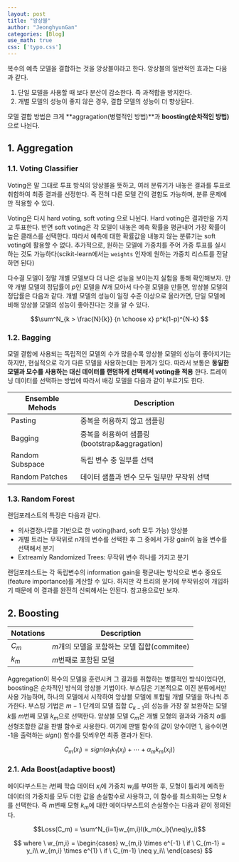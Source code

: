 ```yaml
---
layout: post
title: "앙상블"
author: "JeonghyunGan"
categories: [Blog]
use_math: true
css: ['typo.css']
---
```


복수의 예측 모델을 결합하는 것을 앙상블이라고 한다. 앙상블의 일반적인 효과는 다음과 같다.

1. 단일 모델을 사용할 때 보다 분산이 감소한다. 즉 과적합을 방지한다.
2. 개별 모델의 성능이 좋지 않은 경우, 결합 모델의 성능이 더 향상된다.

모델 결합 방법은 크게 **aggragation(병렬적인 방법)**과 **boosting(순차적인 방법)** 으로 나뉜다.

## 1. Aggregation

### 1.1. Voting Classifier

Voting은 말 그대로 투표 방식의 앙상블을 뜻하고, 여러 분류기가 내놓은 결과를 투표로 취합하여 최종 결과를 선정한다. 즉 전혀 다른 모델 간의 결합도 가능하며, 분류 문제에만 적용할 수 있다.

Voting은 다시 hard voting, soft voting 으로 나뉜다. Hard voting은 결과만을 가지고 투표한다. 반면 soft voting은 각 모델이 내놓은 예측 확률을 평균내어 가장 확률이 높은 클래스를 선택한다. 따라서 예측에 대한 확률값을 내놓지 않는 분류기는 soft voting에 활용할 수 없다. 추가적으로, 원하는 모델에 가중치를 주어 가중 투표를 실시하는 것도 가능하다(scikit-learn에서는 `weights` 인자에 원하는 가중치 리스트를 전달하면 된다)

다수결 모델이 정말 개별 모델보다 더 나은 성능을 보이는지 실험을 통해 확인해보자. 만약 개별 모델의 정답률이 $p$인 모델을 $N$개 모아서 다수결 모델을 만들면, 앙상블 모델의 정답률은 다음과 같다. 개별 모델의 성능이 일정 수준 이상으로 올라가면, 단일 모델에 비해 앙상블 모델의 성능이 좋아진다는 것을 알 수 있다.

$$\sum^N_{k > \frac{N}{k}} {n \choose x} p^k(1-p)^{N-k} $$

### 1.2. Bagging

모델 결합에 사용되는 독립적인 모델의 수가 많을수록 앙상블 모델의 성능이 좋아지기는 하지만, 현실적으로 각기 다른 모델을 사용하는데는 한계가 있다. 따라서 보통은 **동일한 모델과 모수를 사용하는 대신 데이터를 랜덤하게 선택해서 voting을 적용** 한다. 트레이닝 데이터를 선택하는 방법에 따라서 배깅 모델을 다음과 같이 부르기도 한다.

Ensemble Mehods|Description|
---|---|
Pasting|중복을 허용하지 않고 샘플링
Bagging|중복을 허용하여 샘플링(bootstrap&aggragation)
Random Subspace|독립 변수 충 일부를 선택
Random Patches|데이터 샘플과 변수 모두 일부만 무작위 선택

### 1.3. Random Forest

랜덤포레스트의 특징은 다음과 같다.

- 의사결정나무를 기반으로 한 voting(hard, soft 모두 가능) 앙상블
- 개별 트리는 무작위로 n개의 변수를 선택한 후 그 중에서 가장 gain이 높을 변수를 선택해서 분기
- Extreamly Randomized Trees: 무작위 변수 하나를 가지고 분기

랜덤포레스트는 각 독립변수의 information gain을 평균내는 방식으로 변수 중요도(feature importance)를 계산할 수 있다. 하지만 각 트리의 분기에 무작위성이 개입하기 때문에 이 결과를 완전히 신뢰해서는 안된다. 참고용으로만 보자.

## 2. Boosting

Notations|Description
---|---
$C_m$|$m$개의 모델을 포함하는 모델 집합(commitee)
$k_m$|$m$번째로 포함된 모델

Aggregation이 복수의 모델을 훈련시켜 그 결과를 취합하는 병렬적인 방식이었다면, boosting은 순차적인 방식의 앙상블 기법이다. 부스팅은 기본적으로 이진 분류에서만 사용 가능하며, 하나의 모델에서 시작하여 앙상블 모델에 포함될 개별 모델을 하나씩 추가한다. 부스팅 기법은 $m-1$ 단계의 모델 집합 $C_{k-1}$의 성능을 가장 잘 보완하는 모델 $k$를 $m$번째 모델 $k_m$으로 선택한다. 앙상블 모델 $C_m$은 개별 모형의 결과와 가중치 $\alpha$를 선형조합한 값을 판별 함수로 사용한다. 여기에 판별 함수의 값이 양수이면 1, 음수이면 -1을 출력하는 $sign()$ 함수를 덧씌우면 최종 결과가 된다.

$$C_m(x_i)=sign({\alpha}_1 k_1(x_i) + \cdots +{\alpha}_m k_m(x_i))$$

### 2.1. Ada Boost(adaptive boost)

에이다부스트는 $i$번째 학습 데이터 $x_i$에 가중치 $w_i$를 부여한 후, 모형이 틀리게 예측한 데이터의 가중치를 모두 더한 값을 손실함수로 사용하고, 이 함수를 최소화하는 모형 $k$를 선택한다. 즉 $m$번째 모형 $k_m$에 대한 에이다부스트의 손실함수는 다음과 같이 정의된다.

$$Loss(C_m) = \sum^N_{i=1}w_{m,i}I(k_m(x_i){\neq}y_i)$$

$$
where \ w_{m,i} = \begin{cases}
w_{m,i} \times e^{-1} \ if \ C_{m-1} = y_i\\
w_{m,i} \times e^{1} \ if \ C_{m-1} \neq y_i\\
\end{cases}
$$
